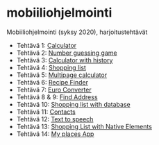 # mobiiliohjelmointi

Mobiiliohjelmointi (syksy 2020), harjoitustehtävät

- Tehtävä 1: [Calculator](/calculator/App.js)
- Tehtävä 2: [Number guessing game](/number_guessing_game/App.js)
- Tehtävä 3: [Calculator with history](/calculator_with_history/App.js)
- Tehtävä 4: [Shopping list](/shopping_list/App.js)
- Tehtävä 5: [Multipage calculator](/multipage_calculator/App.js)
- Tehtävä 6: [Recipe Finder](/recipe_finder/App.js)
- Tehtävä 7: [Euro Converter](/euro_converter/App.js)
- Tehtävä 8 & 9: [Find Address](/find_address/App.js)
- Tehtävä 10: [Shopping list with database](/shopping_list_with_db/App.js)
- Tehtävä 11: [Contacts](/contacts/App.js)
- Tehtävä 12: [Text to speech](/text_to_speech/App.js)
- Tehtävä 13: [Shopping List with Native Elements](/shopping_list_native_elements/App.js)
- Tehtävä 14: [My places App](/my_places/App.js)
